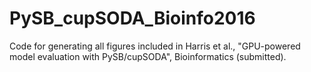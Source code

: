 # PySB_cupSODA_Bioinfo2016

Code for generating all figures included in Harris et al., "GPU-powered model evaluation with PySB/cupSODA", Bioinformatics (submitted).
